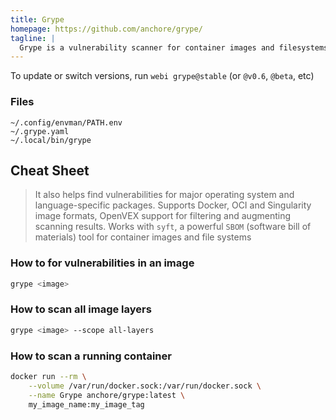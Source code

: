```yaml
---
title: Grype
homepage: https://github.com/anchore/grype/
tagline: |
  Grype is a vulnerability scanner for container images and filesystems.
---
```


To update or switch versions, run `webi grype@stable` (or `@v0.6`, `@beta`, etc)

### Files

```text
~/.config/envman/PATH.env
~/.grype.yaml
~/.local/bin/grype
```

## Cheat Sheet

> It also helps find vulnerabilities for major operating system and
> language-specific packages. Supports Docker, OCI and Singularity image
> formats, OpenVEX support for filtering and augmenting scanning results. Works
> with `syft`, a powerful `SBOM` (software bill of materials) tool for container
> images and file systems

### How to for vulnerabilities in an image

```sh
grype <image>
```

### How to scan all image layers

```sh
grype <image> --scope all-layers
```

### How to scan a running container

```sh
docker run --rm \
    --volume /var/run/docker.sock:/var/run/docker.sock \
    --name Grype anchore/grype:latest \
    my_image_name:my_image_tag
```
